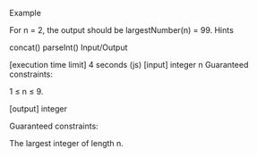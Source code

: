 Example

For n = 2, the output should be largestNumber(n) = 99.
Hints

concat()
parseInt()
Input/Output

[execution time limit] 4 seconds (js)
[input] integer n
Guaranteed constraints:

1 ≤ n ≤ 9.

[output] integer

Guaranteed constraints:

The largest integer of length n.
